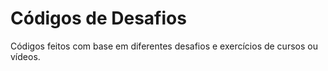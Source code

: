 # Códigos de Desafios
Códigos feitos com base em diferentes desafios e exercícios de cursos ou vídeos.
